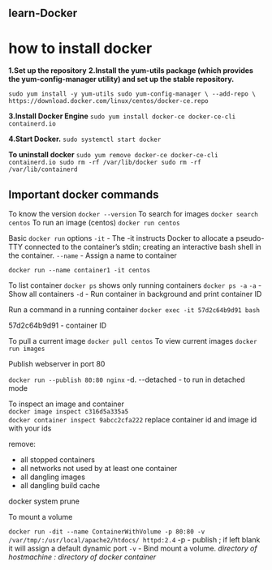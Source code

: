 ## learn-Docker

# how to install docker

**1.Set up the repository**
**2.Install the yum-utils package (which provides the yum-config-manager utility) and set up the stable repository.**

 `sudo yum install -y yum-utils
 sudo yum-config-manager \
    --add-repo \
    https://download.docker.com/linux/centos/docker-ce.repo`

**3.Install Docker Engine**
`sudo yum install docker-ce docker-ce-cli containerd.io`

**4.Start Docker.**
`sudo systemctl start docker`

**To uninstall docker**
`sudo yum remove docker-ce docker-ce-cli containerd.io
 sudo rm -rf /var/lib/docker
 sudo rm -rf /var/lib/containerd`


## Important docker commands

To know the version
`docker --version`
To search for images
`docker search centos`
To run an image (centos)
`docker run centos`

Basic `docker run` options
`-it` - The -it instructs Docker to allocate a pseudo-TTY connected to the container’s stdin; creating an interactive bash shell in the container.
`--name` - Assign a name to container

`docker run --name container1 -it centos`

To list container 
`docker ps`
shows only running containers
`docker ps -a`
`-a` - Show all containers
`-d` - Run container in background and print container ID

Run a command in a running container
`docker exec -it 57d2c64b9d91 bash`

57d2c64b9d91 - container ID

To pull a current image
`docker pull centos`
To view current images
`docker run images`

Publish webserver in port 80

`docker run --publish 80:80 nginx`
-d. --detached - to run in detached mode

To inspect an image and container  
`docker image inspect c316d5a335a5`  
`docker container inspect 9abcc2cfa222`
replace container id and image id with your ids  

remove:
  - all stopped containers
  - all networks not used by at least one container
  - all dangling images
  - all dangling build cache
  
  docker system prune
  
To mount a volume 

`docker run -dit --name ContainerWithVolume -p 80:80 -v /var/tmp/:/usr/local/apache2/htdocs/ httpd:2.4`
-p - publish ; if left blank it will assign a default dynamic port
`-v` - Bind mount a volume. *directory of hostmachine : directory of docker container*


  

